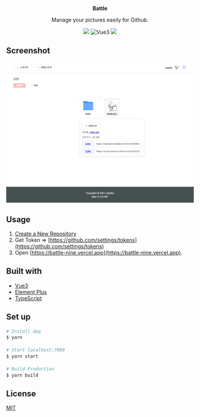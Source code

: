 
<p align="center">
  <br />
  <b>Battle</b>
  <p align="center">Manage your pictures easily for Github.</p>
  <p align="center">
    <img src="https://img.shields.io/github/v/release/xjh22222228/battle" />
    <img alt="Vue3" src="https://img.shields.io/static/v1.svg?label=&message=Vue3&style=flat-square&color=42b983">
    <img src="https://img.shields.io/github/license/xjh22222228/battle" />
  </p>
</p>





## Screenshot
![](media/screenshot.png)




## Usage
1. [Create a New Repository](https://github.com/new)
2. Get Token => [https://github.com/settings/tokens](https://github.com/settings/tokens)
3. Open [https://battle-nine.vercel.app](https://battle-nine.vercel.app).





## Built with
- [Vue3](https://github.com/vuejs/vue-next)
- [Element Plus](https://github.com/element-plus/element-plus)
- [TypeScript](https://github.com/Microsoft/TypeScript)



## Set up
```bash
# Install dep
$ yarn

# Start localhost:7000
$ yarn start

# Build Production
$ yarn build
```

## License
[MIT](LICENSE)

